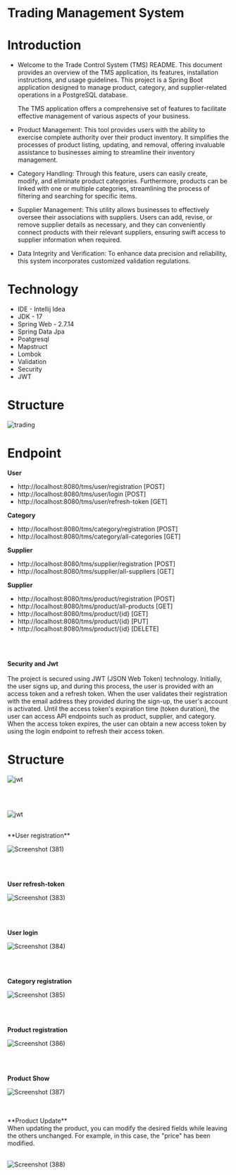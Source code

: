# Trading Management System
# Introduction
- Welcome to the Trade Control System (TMS) README. This document provides an overview of the TMS application, its features, installation instructions, and usage guidelines. This project is a Spring Boot application designed to manage product, category, and supplier-related operations in a PostgreSQL database.

  The TMS application offers a comprehensive set of features to facilitate effective management of various aspects of your business.


- Product Management: This tool provides users with the ability to exercise complete authority over their product inventory. It simplifies the processes of product listing, updating, and removal, offering invaluable assistance to businesses aiming to streamline their inventory management.

- Category Handling: Through this feature, users can easily create, modify, and eliminate product categories. Furthermore, products can be linked with one or multiple categories, streamlining the process of filtering and searching for specific items.

- Supplier Management: This utility allows businesses to effectively oversee their associations with suppliers. Users can add, revise, or remove supplier details as necessary, and they can conveniently connect products with their relevant suppliers, ensuring swift access to supplier information when required.

- Data Integrity and Verification: To enhance data precision and reliability, this system incorporates customized validation regulations.


# Technology
- IDE - Intellij Idea
- JDK - 17
- Spring Web - 2.7.14
- Spring Data Jpa
- Poatgresql
- Mapstruct
- Lombok
- Validation
- Security
- JWT

# Structure
![trading](https://github.com/Elchin-Huseynli/trading-management-system/assets/116680886/a0cbb78d-ec5a-4756-84c7-516410e5ef14)




# Endpoint

**User**
- http://localhost:8080/tms/user/registration  [POST]
- http://localhost:8080/tms/user/login         [POST]
- http://localhost:8080/tms/user/refresh-token [GET]

 **Category**
- http://localhost:8080/tms/category/registration   [POST]
- http://localhost:8080/tms/category/all-categories [GET]

 **Supplier**
- http://localhost:8080/tms/supplier/registration  [POST]
- http://localhost:8080/tms/supplier/all-suppliers [GET]
  
 **Supplier**
- http://localhost:8080/tms/product/registration  [POST]
- http://localhost:8080/tms/product/all-products  [GET]
- http://localhost:8080/tms/product/{id}          [GET]
- http://localhost:8080/tms/product/{id}          [PUT]
- http://localhost:8080/tms/product/{id}          [DELETE]

<br>
<br>

**Security and Jwt**
<br>
<br>
The project is secured using JWT (JSON Web Token) technology. Initially, the user signs up, and during this process, the user is provided with an access token and a refresh token. When the user validates their registration with the email address they provided during the sign-up, the user's account is activated. Until the access token's expiration time (token duration), the user can access API endpoints such as product, supplier, and category. When the access token expires, the user can obtain a new access token by using the login endpoint to refresh their access token.

# Structure
![jwt](https://github.com/Elchin-Huseynli/trading-management-system/assets/116680886/41b1b282-696e-4dad-a87d-04ae44a4be4d)


<br>
<br>

  ![jwt](https://github.com/NihatQuliyev/spring-security-jwt/assets/116736363/7becbadf-a3a5-4c1b-9b7a-65f375020cde)

<br>
**User registration**
<br>

![Screenshot (381)](https://github.com/Elchin-Huseynli/trading-management-system/assets/116680886/327f9dd6-1fb2-49d7-8c08-08e00f089284)


<br>
<br>

**User refresh-token**
<br>

![Screenshot (383)](https://github.com/Elchin-Huseynli/trading-management-system/assets/116680886/628a27fe-c7c3-4af6-a4aa-a14b6c6f681f)


<br>
<br>

**User login**
<br>

![Screenshot (384)](https://github.com/Elchin-Huseynli/trading-management-system/assets/116680886/9b31974b-2f27-4fda-a893-6116edeb3298)



<br>
<br>

**Category registration**
<br>

![Screenshot (385)](https://github.com/Elchin-Huseynli/trading-management-system/assets/116680886/167f9648-3ef6-4ec4-9813-3652e6da76ad)


<br>
<br>

**Product registration**
<br>

![Screenshot (386)](https://github.com/Elchin-Huseynli/trading-management-system/assets/116680886/574522ca-5043-4c7c-8add-3315e56fcf0b)


<br>
<br>

**Product Show**
<br>

![Screenshot (387)](https://github.com/Elchin-Huseynli/trading-management-system/assets/116680886/531f3723-8171-409b-9a0c-cd7e8244b500)


<br>
<br>
**Product Update**
<br>
When updating the product, you can modify the desired fields while leaving the others unchanged. For example, in this case, the "price" has been modified.
<br>
<br>

![Screenshot (388)](https://github.com/Elchin-Huseynli/trading-management-system/assets/116680886/9891460f-7e97-493f-bc50-1a7f8459c3e2)
